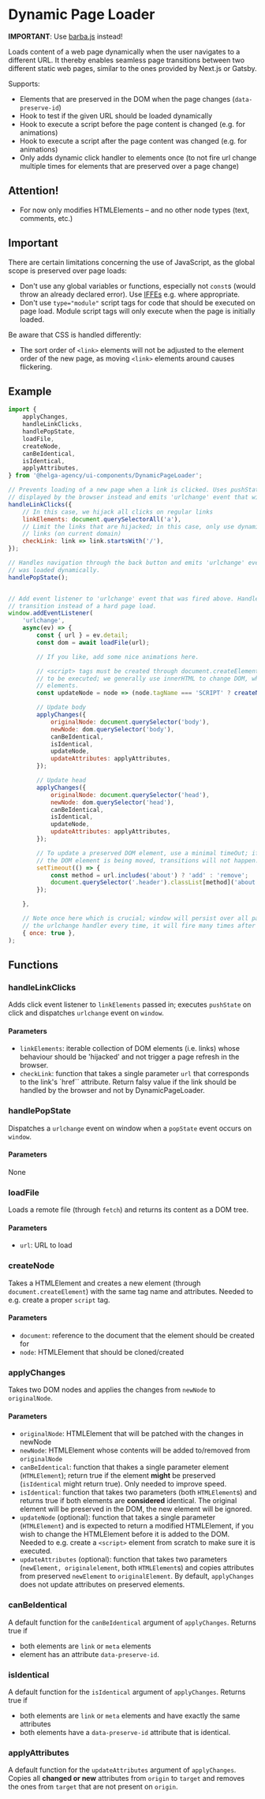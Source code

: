# Dynamic Page Loader

**IMPORTANT**: Use [barba.js](https://barba.js.org/) instead!

Loads content of a web page dynamically when the user navigates to a different URL. It thereby
enables seamless page transitions between two different static web pages, similar to the ones
provided by Next.js or Gatsby.

Supports:
- Elements that are preserved in the DOM when the page changes (`data-preserve-id`)
- Hook to test if the given URL should be loaded dynamically
- Hook to execute a script before the page content is changed (e.g. for animations)
- Hook to execute a script after the page content was changed (e.g. for animations)
- Only adds dynamic click handler to elements once (to not fire url change multiple times for
elements that are preserved over a page change)

## Attention!
- For now only modifies HTMLElements – and no other node types (text, comments, etc.)

## Important

There are certain limitations concerning the use of JavaScript, as the global scope is preserved
over page loads:
- Don't use any global variables or functions, especially not `const`s (would throw an already
declared error). Use [IFFEs](https://developer.mozilla.org/en-US/docs/Glossary/IIFE) e.g. where
appropriate.
- Don't use `type="module"` script tags for code that should be executed on page load. Module
script tags will only execute when the page is initially loaded.

Be aware that CSS is handled differently:
- The sort order of `<link>` elements will not be adjusted to the element order of the new page,
as moving `<link>` elements around causes flickering.

## Example

````javascript
import {
    applyChanges,
    handleLinkClicks,
    handlePopState,
    loadFile,
    createNode,
    canBeIdentical,
    isIdentical,
    applyAttributes,
} from '@helga-agency/ui-components/DynamicPageLoader';

// Prevents loading of a new page when a link is clicked. Uses pushState to update the URL 
// displayed by the browser instead and emits 'urlchange' event that will be handled later.
handleLinkClicks({
    // In this case, we hijack all clicks on regular links
    linkElements: document.querySelectorAll('a'),
    // Limit the links that are hijacked; in this case, only use dynamic page loader for absolute
    // links (on current domain)
    checkLink: link => link.startsWith('/'),
});

// Handles navigation through the back button and emits 'urlchange' event if the previous page
// was loaded dynamically.
handlePopState();


// Add event listener to 'urlchange' event that was fired above. Handle URL change with a smooth
// transition instead of a hard page load.
window.addEventListener(
    'urlchange',
    async(ev) => {
        const { url } = ev.detail;
        const dom = await loadFile(url);

        // If you like, add some nice animations here.

        // <script> tags must be created through document.createElement and appended to DOM in order
        // to be executed; we generally use innerHTML to change DOM, which does not execute script
        // elements.
        const updateNode = node => (node.tagName === 'SCRIPT' ? createNode(document, node) : node);

        // Update body
        applyChanges({
            originalNode: document.querySelector('body'),
            newNode: dom.querySelector('body'),
            canBeIdentical,
            isIdentical,
            updateNode,
            updateAttributes: applyAttributes,
        });

        // Update head
        applyChanges({
            originalNode: document.querySelector('head'),
            newNode: dom.querySelector('head'),
            canBeIdentical,
            isIdentical,
            updateNode,
            updateAttributes: applyAttributes,
        });

        // To update a preserved DOM element, use a minimal timeOut; if we add the class while
        // the DOM element is being moved, transitions will not happen.
        setTimeout(() => {
            const method = url.includes('about') ? 'add' : 'remove';
            document.querySelector('.header').classList[method]('about');
        });

    },

    // Note once here which is crucial; window will persist over all page changes. If we add
    // the urlchange handler every time, it will fire many times after many page reloads.
    { once: true },
);
````



## Functions

### handleLinkClicks

Adds click event listener to `linkElements` passed in; executes `pushState` on click and dispatches
`urlchange` event on `window`.

#### Parameters
- `linkElements`: iterable collection of DOM elements (i.e. links) whose behaviour should be
'hijacked' and not trigger a page refresh in the browser.
- `checkLink`: function that takes a single parameter `url` that corresponds to the link's `href``
attribute. Return falsy value if the link should be handled by the browser and not by
DynamicPageLoader.



### handlePopState

Dispatches a `urlchange` event on window when a `popState` event occurs on `window`.

#### Parameters
None



### loadFile

Loads a remote file (through `fetch`) and returns its content as a DOM tree.

#### Parameters
- `url`: URL to load



### createNode

Takes a HTMLElement and creates a new element (through `document.createElement`) with the same
tag name and attributes. Needed to e.g. create a proper `script` tag.

#### Parameters
- `document`: reference to the document that the element should be created for
- `node`: HTMLElement that should be cloned/created



### applyChanges

Takes two DOM nodes and applies the changes from `newNode` to `originalNode`.

#### Parameters
- `originalNode`: HTMLElement that will be patched with the changes in newNode
- `newNode`: HTMLElement whose contents will be added to/removed from `originalNode`
- `canBeIdentical`: function that thakes a single parameter element (`HTMLElement`); return true if
the element **might** be preserved (`isIdentical` might return true). Only needed to improve speed.
- `isIdentical`: function that takes two parameters (both `HTMLElement`s) and returns true if both
elements are **considered** identical. The original element will be preserved in the DOM, the new
element will be ignored.
- `updateNode` (optional): function that takes a single parameter (`HTMLElement`) and is expected
to return a modified HTMLElement, if you wish to change the HTMLElement before it is added to the
DOM. Needed to e.g. create a `<script>` element from scratch to make sure it is executed.
- `updateAttributes` (optional): function that takes two parameters (`newElement, originalelement`,
both `HTMLElement`s) and copies attributes from preserved `newElement` to `originalElement`. By
default, `applyChanges` does not update attributes on preserved elements.


### canBeIdentical

A default function for the `canBeIdentical` argument of `applyChanges`. Returns true if
- both elements are `link` or `meta` elements
- element has an attribute `data-preserve-id`.


### isIdentical

A default function for the `isIdentical` argument of `applyChanges`. Returns true if
- both elements are `link` or `meta` elements and have exactly the same attributes
- both elements have a `data-preserve-id` attribute that is identical.


### applyAttributes

A default function for the `updateAttributes` argument of `applyChanges`. Copies all **changed or
new** attributes from `origin` to `target` and removes the ones from `target` that are not present
on `origin`.
